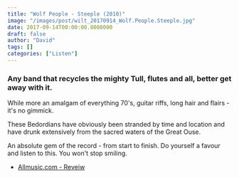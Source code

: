 ```yaml
---
title: "Wolf People - Steeple (2010)"
image: "/images/post/wilt_20170914_Wolf.People.Steeple.jpg"
date: 2017-09-14T00:00:00.0000000
draft: false
author: "David"
tags: []
categories: ["Listen"]
---
```

### Any band that recycles the mighty Tull, flutes and all, better get away with it.

 While more an amalgam of everything 70's, guitar riffs, long hair and flairs - it's no gimmick.

 These Bedordians have obviously been stranded by time and location and have drunk extensively from the sacred waters of the Great Ouse. 

 An absolute gem of the record - from start to finish. Do yourself a favour and listen to this. You won't stop smiling.

-  [Allmusic.com - Reveiw](http://www.allmusic.com/album/steeple-mw0002036474)